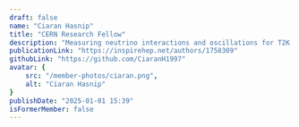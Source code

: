 ```yaml
---
draft: false
name: "Ciaran Hasnip"
title: "CERN Research Fellow"
description: "Measuring neutrino interactions and oscillations for T2K and DUNE, BSM physics with ProtoDUNE"
publicationLink: "https://inspirehep.net/authors/1758309"
githubLink: "https://github.com/CiaranH1997"
avatar: {
    src: "/member-photos/ciaran.png",
    alt: "Ciaran Hasnip"
}
publishDate: "2025-01-01 15:39"
isFormerMember: false
---
```

